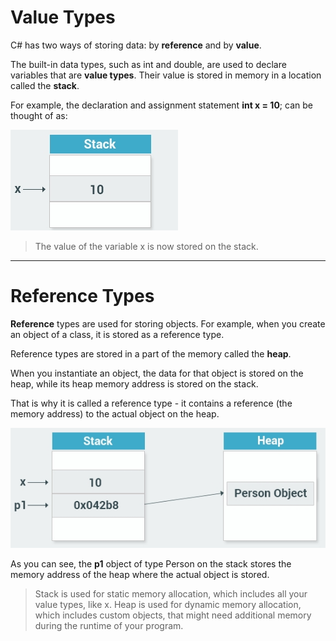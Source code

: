 # Value Types 

C# has two ways of storing data: by **reference** and by **value**.

The built-in data types, such as int and double, are used to declare variables that are **value types**. Their value is stored in memory in a location called the **stack**.

For example, the declaration and assignment statement **int x = 10**; can be thought of as: 

![](/img/125fd3df417e4e0aa7251eb113db9a2a-3011.jpg)

> The value of the variable x is now stored on the stack.

---

# Reference Types

**Reference** types are used for storing objects. For example, when you create an object of a class, it is stored as a reference type.

Reference types are stored in a part of the memory called the **heap**.

When you instantiate an object, the data for that object is stored on the heap, while its heap memory address is stored on the stack.

That is why it is called a reference type - it contains a reference (the memory address) to the actual object on the heap. 

![](/img/718855fe7dc24d1f92ad8e3dc31a8656-7343223c454f4226bd09ba751e6fe698-19.jpg)

As you can see, the **p1** object of type Person on the stack stores the memory address of the heap where the actual object is stored.

> Stack is used for static memory allocation, which includes all your value types, like x.
> Heap is used for dynamic memory allocation, which includes custom objects, that might need additional memory during the runtime of your program.